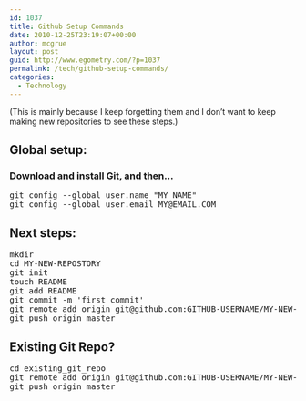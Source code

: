 ```yaml
---
id: 1037
title: Github Setup Commands
date: 2010-12-25T23:19:07+00:00
author: mcgrue
layout: post
guid: http://www.egometry.com/?p=1037
permalink: /tech/github-setup-commands/
categories:
  - Technology
---
```

(This is mainly because I keep forgetting them and I don&#8217;t want to keep making new repositories to see these steps.)

## Global setup:

### Download and install Git, and then&#8230;

<pre>git config --global user.name "MY NAME"
git config --global user.email MY@EMAIL.COM</pre>

## Next steps:

<pre>mkdir 
cd MY-NEW-REPOSTORY
git init
touch README
git add README
git commit -m 'first commit'
git remote add origin git@github.com:GITHUB-USERNAME/MY-NEW-REPOSTORY.git
git push origin master</pre>

## Existing Git Repo?

<pre>cd existing_git_repo
git remote add origin git@github.com:GITHUB-USERNAME/MY-NEW-REPOSTORY.git
git push origin master</pre>